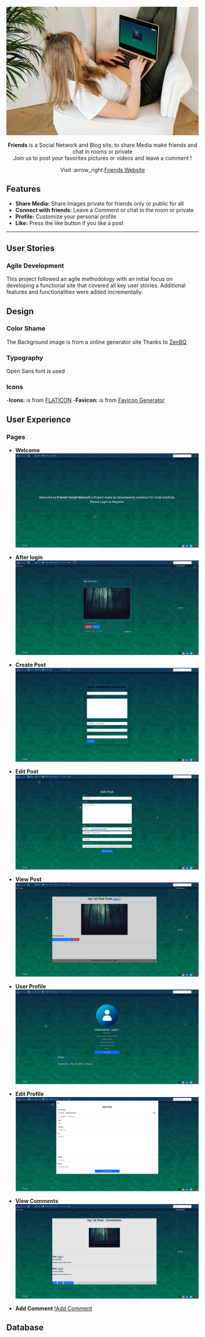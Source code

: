 <p align="center">
  <img src="readme/images/smartmockups_laptop.jpg" alt="friends website"/>
</p>

<p align="center">
<strong>Friends</strong> is a Social Network and Blog site, to share Media make friends and chat in rooms or private<br>Join us to post your favorites pictures or videos  and leave a comment !
</p>
<p align="center">Visit :arrow_right:<a href="http://patchwerk.ddns.net/">Friends Website</a></p>

## Features

- **Share Media:** Share Images private for friends only or public for all
- **Connect with friends:** Leave a Comment or chat in the room or private
- **Profile:** Customize your personal profile
- **Like:** Press the like button if you like a post
---

## User Stories

### Agile Development

This project followed an agile methodology with an initial focus on developing a functional site that covered all key user stories. Additional features and functionalities were added incrementally.


## Design

### Color Shame
The Background image is from a online generator site Thanks to [ZenBQ](https://galactic.ink/bg/)

### Typography
Open Sans font is used

### Icons 
-**Icons:** is from [FLATICON](https://www.flaticon.com/)
-**Favicon:** is from [Favicon Generator](https://favicon.io/favicon-converter/)

## User Experience

### Pages

- **Welcome**
![Welcome](readme/images/main.png)

- **After login**
![Home](readme/images/after_login.png)

- **Create Post**
![Create Post](readme/images/create_post.png)

- **Edit Post**
![Edit Post](readme/images/edit_post.png)

- **View Post**
![View Post](readme/images/show_post.png)

- **User Profile**
![User Profile](readme/images/user_profile.png)

- **Edit Profile**
![Edit Profile](readme/images/edit_profile.png)

- **View Comments**
![View Comments](readme/images/view_comments.png)

- **Add Comment**
[!Add Comment](readme/images/addComment.png)




## Database



